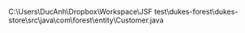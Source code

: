 C:\Users\DucAnh\Dropbox\Workspace\JSF test\dukes-forest\dukes-store\src\java\com\forest\entity\Customer.java
